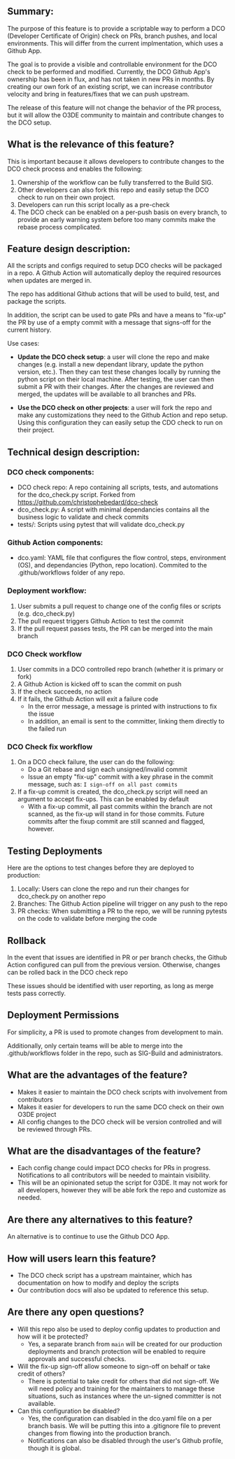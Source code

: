 ## Summary:
The purpose of this feature is to provide a scriptable way to perform a DCO (Developer Certificate of Origin) check on PRs, branch pushes, and local environments. This will differ from the current implmentation, which uses a Github App.

The goal is to provide a visible and controllable environment for the DCO check to be performed and modified. Currently, the DCO Github App's ownership has been in flux, and has not taken in new PRs in months. By creating our own fork of an existing script, we can increase contributor velocity and bring in features/fixes that we can push upstream.

The release of this feature will not change the behavior of the PR process, but it will allow the O3DE community to maintain and contribute changes to the DCO setup.

## What is the relevance of this feature?
This is important because it allows developers to contribute changes to the DCO check process and enables the following:

1. Ownership of the workflow can be fully transferred to the Build SIG.
2. Other developers can also fork this repo and easily setup the DCO check to run on their own project.
3. Developers can run this script locally as a pre-check
4. The DCO check can be enabled on a per-push basis on every branch, to provide an early warning system before too many commits make the rebase process complicated.

## Feature design description:
All the scripts and configs required to setup DCO checks will be packaged in a repo. A Github Action will automatically deploy the required resources when updates are merged in.

The repo has additional Github actions that will be used to build, test, and package the scripts.

In addition, the script can be used to gate PRs and have a means to "fix-up" the PR by use of a empty commit with a message that signs-off for the current history.

Use cases:
- **Update the DCO check setup**: a user will clone the repo and make changes (e.g. install a new dependant library, update the python version, etc.). Then they can test these changes locally by running the python script on their local machine. After testing, the user can then submit a PR with their changes. After the changes are reviewed and merged, the updates will be available to all branches and PRs.

- **Use the DCO check on other projects**: a user will fork the repo and make any customizations they need to the Github Action and repo setup. Using this configuration they can easily setup the CDO check to run on their project.

## Technical design description:
### DCO check components:
- DCO check repo: A repo containing all scripts, tests, and automations for the dco_check.py script. Forked from https://github.com/christophebedard/dco-check
- dco_check.py: A script with minimal dependancies contains all the business logic to validate and check commits
- tests/: Scripts using pytest that will validate dco_check.py

### Github Action components:
- dco.yaml: YAML file that configures the flow control, steps, environment (OS), and dependancies (Python, repo location). Commited to the .github/workflows folder of any repo.

### Deployment workflow:
1. User submits a pull request to change one of the config files or scripts (e.g. dco_check.py)
2. The pull request triggers Github Action to test the commit
3. If the pull request passes tests, the PR can be merged into the main branch

### DCO Check workflow
1. User commits in a DCO controlled repo branch (whether it is primary or fork)
2. A Github Action is kicked off to scan the commit on push
3. If the check succeeds, no action
4. If it fails, the Github Action will exit a failure code
   - In the error message, a message is printed with instructions to fix the issue
   - In addition, an email is sent to the committer, linking them directly to the failed run

### DCO Check fix workflow
1. On a DCO check failure, the user can do the following:
   - Do a Git rebase and sign each unsigned/invalid commit
   - Issue an empty "fix-up" commit with a key phrase in the commit message, such as: `I sign-off on all past commits`
2. If a fix-up commit is created, the dco_check.py script will need an argument to accept fix-ups. This can be enabled by default
   - With a fix-up commit, all past commits within the branch are not scanned, as the fix-up will stand in for those commits. Future commits after the fixup commit are still scanned and flagged, however.

## Testing Deployments

Here are the options to test changes before they are deployed to production:
1. Locally: Users can clone the repo and run their changes for dco_check.py on another repo
2. Branches: The Github Action pipeline will trigger on any push to the repo
3. PR checks: When submitting a PR to the repo, we will be running pytests on the code to validate before merging the code

## Rollback

In the event that issues are identified in PR or per branch checks, the Github Action configured can pull from the previous version. Otherwise, changes can be rolled back in the DCO check repo

These issues should be identified with user reporting, as long as merge tests pass correctly.

## Deployment Permissions

For simplicity, a PR is used to promote changes from development to main. 

Additionally, only certain teams will be able to merge into the .github/workflows folder in the repo, such as SIG-Build and administrators.

## What are the advantages of the feature?
- Makes it easier to maintain the DCO check scripts with involvement from contributors
- Makes it easier for developers to run the same DCO check on their own O3DE project
- All config changes to the DCO check will be version controlled and will be reviewed through PRs.

## What are the disadvantages of the feature?
- Each config change could impact DCO checks for PRs in progress. Notifications to all contributors will be needed to maintain visibility.
- This will be an opinionated setup the script for O3DE. It may not work for all developers, however they will be able fork the repo and customize as needed.

## Are there any alternatives to this feature?
An alternative is to continue to use the Github DCO App. 

## How will users learn this feature?
- The DCO check script has a upstream maintainer, which has documentation on how to modify and deploy the scripts
- Our contribution docs will also be updated to reference this setup.

## Are there any open questions?
- Will this repo also be used to deploy config updates to production and how will it be protected?
  - Yes, a separate branch from `main` will be created for our production deployments and branch protection will be enabled to require approvals and successful checks.
- Will the fix-up sign-off allow someone to sign-off on behalf or take credit of others?
  - There is potential to take credit for others that did not sign-off. We will need policy and training for the maintainers to manage these situations, such as instances where the un-signed committer is not available.
- Can this configuration be disabled?
  - Yes, the configuration can disabled in the dco.yaml file on a per branch basis. We will be putting this into a .gitignore file to prevent changes from flowing into the production branch.
  - Notifications can also be disabled through the user's Github profile, though it is global.
